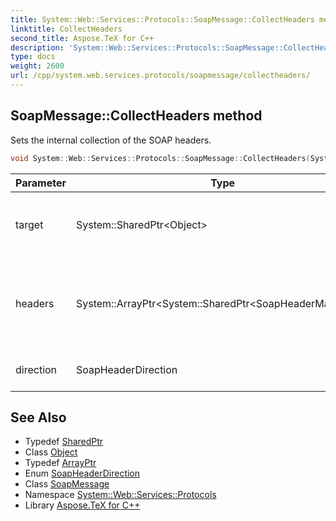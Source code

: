 ```yaml
---
title: System::Web::Services::Protocols::SoapMessage::CollectHeaders method
linktitle: CollectHeaders
second_title: Aspose.TeX for C++
description: 'System::Web::Services::Protocols::SoapMessage::CollectHeaders method. Sets the internal collection of the SOAP headers in C++.'
type: docs
weight: 2600
url: /cpp/system.web.services.protocols/soapmessage/collectheaders/
---
```

## SoapMessage::CollectHeaders method


Sets the internal collection of the SOAP headers.

```cpp
void System::Web::Services::Protocols::SoapMessage::CollectHeaders(System::SharedPtr<Object> target, System::ArrayPtr<System::SharedPtr<SoapHeaderMapping>> headers, SoapHeaderDirection direction)
```


| Parameter | Type | Description |
| --- | --- | --- |
| target | System::SharedPtr\<Object\> | The object to get the SOAP headers from. |
| headers | System::ArrayPtr\<System::SharedPtr\<SoapHeaderMapping\>\> | A collection of headers from which the internal collection will be filled. |
| direction | SoapHeaderDirection | The SOAP header direction. |

## See Also

* Typedef [SharedPtr](../../../system/sharedptr/)
* Class [Object](../../../system/object/)
* Typedef [ArrayPtr](../../../system/arrayptr/)
* Enum [SoapHeaderDirection](../../soapheaderdirection/)
* Class [SoapMessage](../)
* Namespace [System::Web::Services::Protocols](../../)
* Library [Aspose.TeX for C++](../../../)
